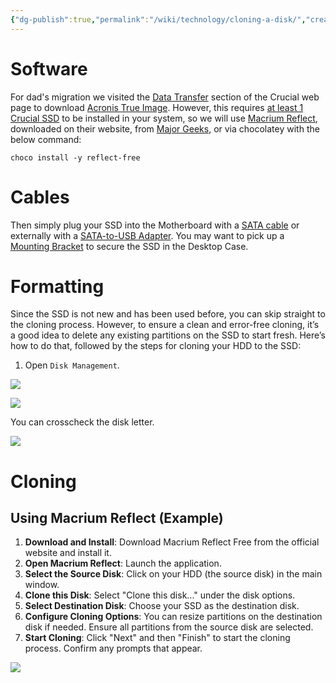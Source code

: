 ```yaml
---
{"dg-publish":true,"permalink":"/wiki/technology/cloning-a-disk/","created":"Jun 17, 2024, 7:46 PM"}
---
```



# Software

For dad's migration we visited the [Data Transfer](https://www.crucial.com/support/ssd-support#dataTransfer) section of the Crucial web page to download [Acronis True Image](https://www.acronis.com/en-sg/promotion/crucialhd-download/?cm_re=ssd-support-_-structured-_-acronis-link). However, this requires [at least 1 Crucial SSD](https://i.imgur.com/RW3grcY.png) to be installed in your system, so we will use [Macrium Reflect](https://www.macrium.com/blog/cloning-a-disk-with-macrium-reflect-v8), downloaded on their website, from [Major Geeks](https://www.majorgeeks.com/files/details/macrium_reflect_free_edition.html), or via chocolatey with the below command:

```
choco install -y reflect-free
```

# Cables

Then simply plug your SSD into the Motherboard with a [SATA cable](https://www.amazon.com/Benfei-Straight-Locking-Compatible-Driver/dp/B07JFQ2H9R/ref=zg_bs_g_3015394011_d_sccl_1/145-8432420-4810266?th=1) or externally with a [SATA-to-USB Adapter](https://www.amazon.com/StarTech-com-SATA-USB-Cable-USB3S2SAT3CB/dp/B00HJZJI84/ref=zg_bs_g_3015394011_d_sccl_2/145-8432420-4810266?th=1). You may want to pick up a [Mounting Bracket](https://www.amazon.com/Corsair-Dual-Mounting-Bracket-CSSD-BRKT2/dp/B016498CK0/) to secure the SSD in the Desktop Case.

# Formatting

Since the SSD is not new and has been used before, you can skip straight to the cloning process. However, to ensure a clean and error-free cloning, it’s a good idea to delete any existing partitions on the SSD to start fresh. Here’s how to do that, followed by the steps for cloning your HDD to the SSD:

1. Open `Disk Management`.

![](https://i.imgur.com/EotSXPC.png)

![](https://i.imgur.com/9IUpqNv.png)


You can crosscheck the disk letter.

![](https://i.imgur.com/Dwk61G9.png)

# Cloning
## Using Macrium Reflect (Example)

1. **Download and Install**: Download Macrium Reflect Free from the official website and install it.
2. **Open Macrium Reflect**: Launch the application.
3. **Select the Source Disk**: Click on your HDD (the source disk) in the main window.
4. **Clone this Disk**: Select "Clone this disk..." under the disk options.
5. **Select Destination Disk**: Choose your SSD as the destination disk.
6. **Configure Cloning Options**: You can resize partitions on the destination disk if needed. Ensure all partitions from the source disk are selected.
7. **Start Cloning**: Click "Next" and then "Finish" to start the cloning process. Confirm any prompts that appear.

![](https://i.imgur.com/erh79GU.png)
